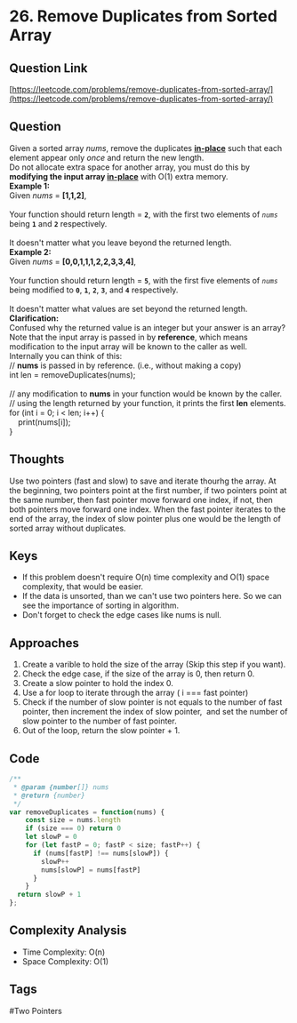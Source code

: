 # 26. Remove Duplicates from Sorted Array

<a name="TFNzE"></a>
## Question Link
[https://leetcode.com/problems/remove-duplicates-from-sorted-array/](https://leetcode.com/problems/remove-duplicates-from-sorted-array/)
<a name="ATfhd"></a>
## Question
Given a sorted array _nums_, remove the duplicates [**in-place**](https://en.wikipedia.org/wiki/In-place_algorithm) such that each element appear only _once_ and return the new length.<br />Do not allocate extra space for another array, you must do this by **modifying the input array [in-place](https://en.wikipedia.org/wiki/In-place_algorithm)** with O(1) extra memory.<br />**Example 1:**<br />Given _nums_ = **[1,1,2]**,<br />
<br />Your function should return length = **`2`**, with the first two elements of _`nums`_ being **`1`** and **`2`** respectively.<br />
<br />It doesn't matter what you leave beyond the returned length.<br />**Example 2:**<br />Given _nums_ = **[0,0,1,1,1,2,2,3,3,4]**,<br />
<br />Your function should return length = **`5`**, with the first five elements of _`nums`_ being modified to **`0`**, **`1`**, **`2`**, **`3`**, and **`4`** respectively.<br />
<br />It doesn't matter what values are set beyond the returned length.<br />**Clarification:**<br />Confused why the returned value is an integer but your answer is an array?<br />Note that the input array is passed in by **reference**, which means modification to the input array will be known to the caller as well.<br />Internally you can think of this:<br />// **nums** is passed in by reference. (i.e., without making a copy)<br />int len = removeDuplicates(nums);<br />
<br />// any modification to **nums** in your function would be known by the caller.<br />// using the length returned by your function, it prints the first **len** elements.<br />for (int i = 0; i < len; i++) {<br />    print(nums[i]);<br />}
<a name="w8l5I"></a>
## Thoughts
Use two pointers (fast and slow) to save and iterate thourhg the array. At the beginning, two pointers point at the first number, if two pointers point at the same number, then fast pointer move forward one index, if not, then both pointers move forward one index. When the fast pointer iterates to the end of the array, the index of slow pointer plus one would be the length of sorted array without duplicates.
<a name="q8CsE"></a>
## Keys

- If this problem doesn't require O(n) time complexity and O(1) space complexity, that would be easier.
- If the data is unsorted, than we can't use two pointers here. So we can see the importance of sorting in algorithm.
- Don't forget to check the edge cases like nums is null.
<a name="4XdR9"></a>
## Approaches

1. Create a varible to hold the size of the array (Skip this step if you want).
1. Check the edge case, if the size of the array is 0, then return 0.
1. Create a slow pointer to hold the index 0.
1. Use a for loop to iterate through the array ( i === fast pointer)
1. Check if the number of slow pointer is not equals to the number of fast pointer, then increment the index of slow pointer,  and set the number of slow pointer to the number of fast pointer.
1. Out of the loop, return the slow pointer + 1.
<a name="grVST"></a>
## Code
```javascript
/**
 * @param {number[]} nums
 * @return {number}
 */
var removeDuplicates = function(nums) {
    const size = nums.length
    if (size === 0) return 0
  	let slowP = 0
    for (let fastP = 0; fastP < size; fastP++) {
      if (nums[fastP] !== nums[slowP]) {
        slowP++
        nums[slowP] = nums[fastP]
      }
    }
  return slowP + 1
};
```
<a name="x8pAN"></a>
## Complexity Analysis

- Time Complexity: O(n)
- Space Complexity: O(1)
<a name="koXjg"></a>
## Tags
#Two Pointers
